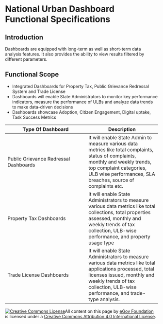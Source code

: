 # National Urban Dashboard Functional Specifications

## Introduction

Dashboards are equipped with long-term as well as short-term data analysis features. It also provides the ability to view results filtered by different parameters.

## Functional Scope

* Integrated Dashboards for Property Tax, Public Grievance Redressal System and Trade License&#x20;
* Dashboards will enable State Administrators to monitor key performance indicators, measure the performance of ULBs and analyze data trends to make data-driven decisions&#x20;
* Dashboards showcase Adoption, Citizen Engagement, Digital uptake, Task Success Metrics

<table><thead><tr><th width="251">Type Of Dashboard</th><th>Description</th></tr></thead><tbody><tr><td>Public Grievance Redressal Dashboards</td><td>It will enable State Admin to measure various data metrics like total complaints, status of complaints, monthly and weekly trends, top complaint categories, ULB wise performances, SLA breaches, source of complaints etc.</td></tr><tr><td>Property Tax Dashboards</td><td>It will enable State Administrators to measure various data metrics like total collections, total properties assessed, monthly and weekly trends of tax collection, ULB-wise performance, and property usage type</td></tr><tr><td>Trade License Dashboards</td><td>It will enable State Administrators to measure various data metrics like total applications processed, total licenses issued, monthly and weekly trends of tax collection, ULB-wise performance, and trade-type analysis.</td></tr></tbody></table>



[![Creative Commons License](https://i.creativecommons.org/l/by/4.0/80x15.png)](http://creativecommons.org/licenses/by/4.0/)All content on this page by [eGov Foundation ](https://egov.org.in/)is licensed under a [Creative Commons Attribution 4.0 International License](http://creativecommons.org/licenses/by/4.0/).
